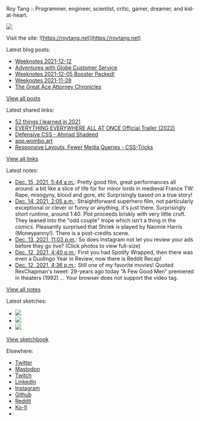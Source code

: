 Roy Tang :: Programmer, engineer, scientist, critic, gamer, dreamer, and kid-at-heart.

![](https://roytang.net/static/img/profile.jpg)

Visit the site: ![https://roytang.net](https://roytang.net)

Latest blog posts:

- [Weeknotes 2021-12-12](https://roytang.net/2021/12/weeknotes-12-12/)
- [Adventures with Globe Customer Service](https://roytang.net/2021/12/globe-cs/)
- [Weeknotes 2021-12-05 Booster Packed!](https://roytang.net/2021/12/weeknotes-12-05/)
- [Weeknotes 2021-11-28](https://roytang.net/2021/11/weeknotes-11-28/)
- [The Great Ace Attorney Chronicles](https://roytang.net/2021/11/great-ace-attorney/)

[View all posts](https://roytang.net/blog)

Latest shared links:

- [52 things I learned in 2021](https://roytang.net/2021/12/52-things-i-learned-in-2021/)
- [EVERYTHING EVERYWHERE ALL AT ONCE Official Trailer (2022)](https://roytang.net/2021/12/54b78234e92ac03873a8f9ae1f07e8d4/)
- [Defensive CSS -    Ahmad Shadeed](https://roytang.net/2021/12/be8a552ab42cd847dad32c1bc9a7aef0/)
- [app.wombo.art](https://roytang.net/2021/12/f2d11ee5f7c5fb79e86cc5f3ba0b3ef5/)
- [Responsive Layouts, Fewer Media Queries - CSS-Tricks](https://roytang.net/2021/12/c71079915388b9c360c71c252dc5fda1/)

[View all links](https://roytang.net/links)

Latest notes:

- [Dec. 15, 2021, 5:44 a.m.](https://roytang.net/2021/12/6a6736de7e1db5688bb8a6bc15b9e023/): Pretty good film, great performances all around. a bit like a slice of life for for minor lords in medieval France TW: Rape, misogyny, blood and gore, etc Surprisingly based on a true story!
- [Dec. 14, 2021, 2:05 a.m.](https://roytang.net/2021/12/56dd95663d98892bbe89d56ab0b96887/): Straightforward superhero film, not particularly exceptional or clever or funny or anything, it&#x27;s just there. Surprisingly short runtime, around 1:40. Plot proceeds briskly with very little cruft. They leaned into the &quot;odd couple&quot; trope which isn&#x27;t a thing in the comics. Pleasantly surprised that Shriek is played by Naomie Harris (Moneypenny!). There is a post-credits scene.
- [Dec. 13, 2021, 11:03 p.m.](https://roytang.net/2021/12/1470409034948030464/): So does Instagram not let you review your ads before they go live? (Click photos to view full-size)
- [Dec. 12, 2021, 4:40 p.m.](https://roytang.net/2021/12/reddit-recap/): First you had Spotify Wrapped, then there was even a Duolingo Year in Review, now there is Reddit Recap!
- [Dec. 12, 2021, 4:36 p.m.](https://roytang.net/2021/12/1469949369294016517/): Still one of my favorite movies! Quoted RexChapman&#x27;s tweet: 29-years ago today “A Few Good Men” premiered in theaters (1992) … Your browser does not support the video tag.

[View all notes](https://roytang.net/notes)

Latest sketches:


- ![](https://roytang.net/media/cache/b6/de/b6de36cc617b0960dafa2711b87a1be0.jpg)
- ![](https://roytang.net/media/cache/e7/bc/e7bcdf817169317d43e156de95b107d7.jpg)
- ![](https://roytang.net/media/cache/56/ad/56ad935611eb7963ea1573061c00c51e.jpg)

[View sketchbook](https://roytang.net/albums/sketchbook)


Elsewhere:

- [Twitter](https://twitter.com/roytang)
- [Mastodon](https://mastodon.technology/@roytang)
- [Twitch](https://twitch.tv/twitchyroy)
- [LinkedIn](https://www.linkedin.com/in/roytang)
- [Instagram](https://instagram.com/roytang0400)
- [Github](https://github.com/roytang)
- [Reddit](https://reddit.com/u/hungryroy)
- [Ko-fi](https://ko-fi.com/roytang)
- [](mailto:hello@roytang.net)